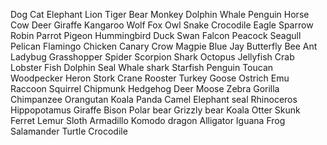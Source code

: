 Dog
Cat
Elephant
Lion
Tiger
Bear
Monkey
Dolphin
Whale
Penguin
Horse
Cow
Deer
Giraffe
Kangaroo
Wolf
Fox
Owl
Snake
Crocodile
Eagle
Sparrow
Robin
Parrot
Pigeon
Hummingbird
Duck
Swan
Falcon
Peacock
Seagull
Pelican
Flamingo
Chicken
Canary
Crow
Magpie
Blue Jay
Butterfly
Bee
Ant
Ladybug
Grasshopper
Spider
Scorpion
Shark
Octopus
Jellyfish
Crab
Lobster
Fish
Dolphin
Seal
Whale shark
Starfish
Penguin
Toucan
Woodpecker
Heron
Stork
Crane
Rooster
Turkey
Goose
Ostrich
Emu
Raccoon
Squirrel
Chipmunk
Hedgehog
Deer
Moose
Zebra
Gorilla
Chimpanzee
Orangutan
Koala
Panda
Camel
Elephant seal
Rhinoceros
Hippopotamus
Giraffe
Bison
Polar bear
Grizzly bear
Koala
Otter
Skunk
Ferret
Lemur
Sloth
Armadillo
Komodo dragon
Alligator
Iguana
Frog
Salamander
Turtle
Crocodile
